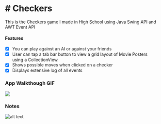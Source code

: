 # # Checkers
This is the Checkers game I made in High School using Java Swing API and AWT Event API

#### Features
- [x] You can play against an AI or against your friends
- [x] User can tap a tab bar button to view a grid layout of Movie Posters using a CollectionView.
- [x] Shows possible moves when clicked on a checker
- [x] Displays extensive log of all events

### App Walkthough GIF
<img src="http://g.recordit.co/8s9PTqHZyz.gif" ><br>

### Notes

![alt text](https://i.imgur.com/BFrw87I.png)
